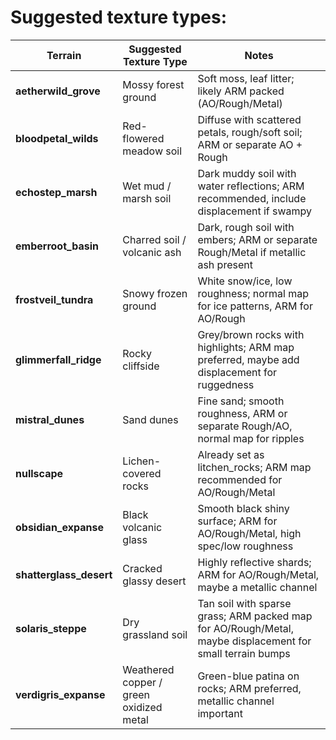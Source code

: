 # Suggested texture types:

| Terrain                 | Suggested Texture Type                  | Notes                                                                                                     |
| ----------------------- | --------------------------------------- | --------------------------------------------------------------------------------------------------------- |
| **aetherwild_grove**    | Mossy forest ground                     | Soft moss, leaf litter; likely ARM packed (AO/Rough/Metal)                                                |
| **bloodpetal_wilds**    | Red-flowered meadow soil                | Diffuse with scattered petals, rough/soft soil; ARM or separate AO + Rough                                |
| **echostep_marsh**      | Wet mud / marsh soil                    | Dark muddy soil with water reflections; ARM recommended, include displacement if swampy                   |
| **emberroot_basin**     | Charred soil / volcanic ash             | Dark, rough soil with embers; ARM or separate Rough/Metal if metallic ash present                         |
| **frostveil_tundra**    | Snowy frozen ground                     | White snow/ice, low roughness; normal map for ice patterns, ARM for AO/Rough                              |
| **glimmerfall_ridge**   | Rocky cliffside                         | Grey/brown rocks with highlights; ARM map preferred, maybe add displacement for ruggedness                |
| **mistral_dunes**       | Sand dunes                              | Fine sand; smooth roughness, ARM or separate Rough/AO, normal map for ripples                             |
| **nullscape**           | Lichen-covered rocks                    | Already set as litchen_rocks; ARM map recommended for AO/Rough/Metal                                      |
| **obsidian_expanse**    | Black volcanic glass                    | Smooth black shiny surface; ARM for AO/Rough/Metal, high spec/low roughness                               |
| **shatterglass_desert** | Cracked glassy desert                   | Highly reflective shards; ARM for AO/Rough/Metal, maybe a metallic channel                                |
| **solaris_steppe**      | Dry grassland soil                      | Tan soil with sparse grass; ARM packed map for AO/Rough/Metal, maybe displacement for small terrain bumps |
| **verdigris_expanse**   | Weathered copper / green oxidized metal | Green-blue patina on rocks; ARM preferred, metallic channel important                                     |
